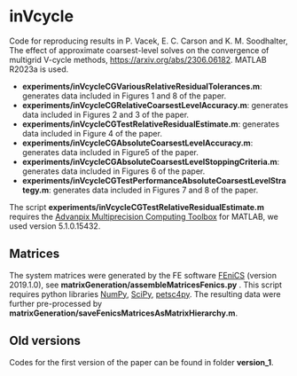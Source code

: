 # inVcycle
Code for reproducing results in P. Vacek, E. C. Carson and K. M. Soodhalter, The effect of approximate coarsest-level solves on the convergence of multigrid V-cycle methods, https://arxiv.org/abs/2306.06182.
MATLAB R2023a is used.

* **experiments/inVcycleCGVariousRelativeResidualTolerances.m**: generates data included in Figures 1 and 8 of the paper.
* **experiments/inVcycleCGRelativeCoarsestLevelAccuracy.m**: generates data included in Figures 2 and 3 of the paper.
* **experiments/inVcycleCGTestRelativeResidualEstimate.m**: generates data included in Figure 4 of the paper.
* **experiments/inVcycleCGAbsoluteCoarsestLevelAccuracy.m**: generates data included in Figure5 of the paper.
* **experiments/inVcycleCGAbsoluteCoarsestLevelStoppingCriteria.m**: generates data included in Figures 6 of the paper.
* **experiments/inVcycleCGTestPerformanceAbsoluteCoarsestLevelStrategy.m**: generates data included in Figures 7 and 8 of the paper.


The script **experiments/inVcycleCGTestRelativeResidualEstimate.m** requires the [Advanpix Multiprecision Computing Toolbox](https://www.advanpix.com/) for MATLAB, we used version 5.1.0.15432.

## Matrices
The system matrices were generated by the FE software [FEniCS](https://fenicsproject.org/) (version 2019.1.0), see **matrixGeneration/assembleMatricesFenics.py** . This script requires python libraries [NumPy](https://numpy.org/), [SciPy](https://scipy.org/), [petsc4py](https://pypi.org/project/petsc4py/). The resulting data were further pre-processed by **matrixGeneration/saveFenicsMatricesAsMatrixHierarchy.m**. 

## Old versions
Codes for the first version of the paper can be found in folder **version_1**.